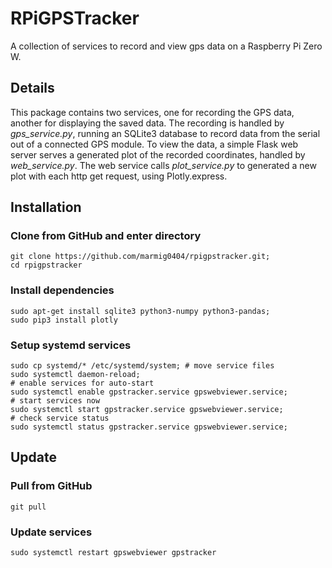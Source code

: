 # RPiGPSTracker

A collection of services to record and view gps data on a Raspberry Pi Zero W.

## Details

This package contains two services, one for recording the GPS data, another for displaying the saved data. The recording is handled by *gps_service.py*, running an SQLite3 database to record data from the serial out of a connected GPS module. To view the data, a simple Flask web server serves a generated plot of the recorded coordinates, handled by *web_service.py*. The web service calls *plot_service.py* to generated a new plot with each http get request, using Plotly.express.

## Installation

### Clone from GitHub and enter directory

    git clone https://github.com/marmig0404/rpigpstracker.git;
    cd rpigpstracker

### Install dependencies

    sudo apt-get install sqlite3 python3-numpy python3-pandas;
    sudo pip3 install plotly

### Setup systemd services

    sudo cp systemd/* /etc/systemd/system; # move service files
    sudo systemctl daemon-reload;
    # enable services for auto-start
    sudo systemctl enable gpstracker.service gpswebviewer.service;
    # start services now
    sudo systemctl start gpstracker.service gpswebviewer.service;
    # check service status
    sudo systemctl status gpstracker.service gpswebviewer.service;

## Update

### Pull from GitHub

    git pull
    
### Update services

    sudo systemctl restart gpswebviewer gpstracker
